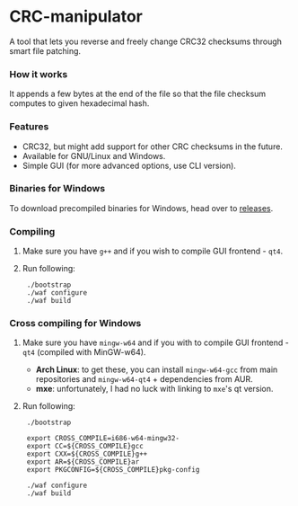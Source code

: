 CRC-manipulator
===============

A tool that lets you reverse and freely change CRC32 checksums through smart
file patching.

### How it works

It appends a few bytes at the end of the file so that the file checksum
computes to given hexadecimal hash.

### Features

- CRC32, but might add support for other CRC checksums in the future.
- Available for GNU/Linux and Windows.
- Simple GUI (for more advanced options, use CLI version).

### Binaries for Windows

To download precompiled binaries for Windows, head over to
[releases](https://github.com/rr-/CRC-manipulator/releases).

### Compiling

1. Make sure you have `g++` and if you wish to compile GUI frontend - `qt4`.
2. Run following:

        ./bootstrap
        ./waf configure
        ./waf build

### Cross compiling for Windows

1. Make sure you have `mingw-w64` and if you with to compile GUI frontend -
   `qt4` (compiled with MinGW-w64).
   * **Arch Linux**: to get these, you can install `mingw-w64-gcc` from main
   repositories and `mingw-w64-qt4` + dependencies from AUR.
   * **mxe**: unfortunately, I had no luck with linking to `mxe`'s qt version.
2. Run following:

        ./bootstrap

        export CROSS_COMPILE=i686-w64-mingw32-
        export CC=${CROSS_COMPILE}gcc
        export CXX=${CROSS_COMPILE}g++
        export AR=${CROSS_COMPILE}ar
        export PKGCONFIG=${CROSS_COMPILE}pkg-config

        ./waf configure
        ./waf build
